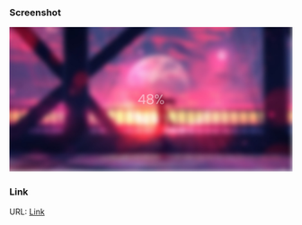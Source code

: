 ### Screenshot

![](./screenshot.jpeg)

### Link

URL: [Link](https://inspiring-curran-f257fa.netlify.app/)
